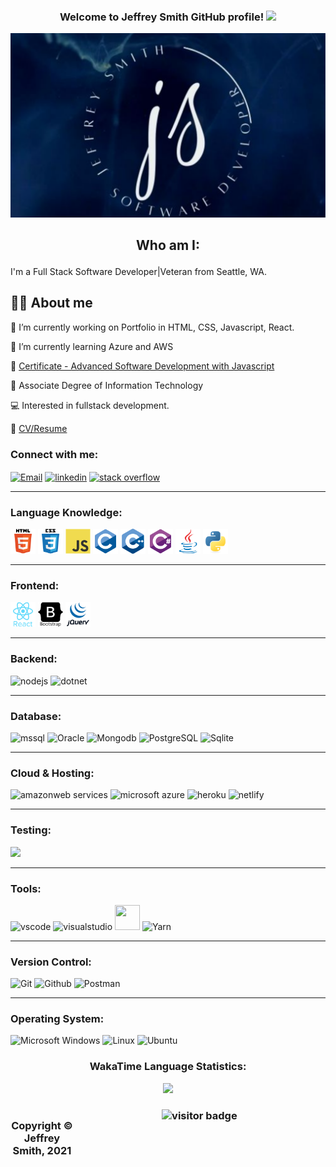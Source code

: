 
<h3 align="center"> Welcome to Jeffrey Smith GitHub profile!
  <img src="https://media.giphy.com/media/hvRJCLFzcasrR4ia7z/giphy.gif" width="28">
</h3>

<img src="https://github.com/Jeffrey-S-Smith/Jeffrey-S-Smith/blob/main/banner%20.png">

## <p align="center"><a> Who am I: <br>

  I'm a Full Stack Software Developer|Veteran from Seattle, WA.
 </a>
</p>

## 👩‍💻 About me

🔭 I’m currently working on Portfolio in HTML, CSS, Javascript, React.

🌱 I’m currently learning Azure and AWS

📜 [Certificate - Advanced Software Development with Javascript](https://drive.google.com/file/d/1-0Ypvm51eRAmndvrcxW6AWw0DVgRN36i/view?usp=sharing)

📄 Associate Degree of Information Technology

💻 Interested in fullstack development.

💼 [CV/Resume](https://drive.google.com/file/d/1NQw8sS4evHQdWrhkWpWveQhwjVcDxUvJ/view?usp=sharing)

<h3 align="left">Connect with me:</h3>
<p align="left">

<a href='mailto:mailjeffrey_s_smith@live.com' target='blank'><img align="center" src='https://as2.ftcdn.net/v2/jpg/02/94/86/83/1000_F_294868366_X8FPsss7F8fsUBDpAUIEjrcY66K3Hgre.jpg' alt='Email' height='30' width='40' /></a>
<a href='https://linkedin.com/in/jeffrey-s-smith' target='blank'><img align="center" src='https://cdn.jsdelivr.net/npm/simple-icons@3.0.1/icons/linkedin.svg' alt='linkedin' height='30' width='40' /></a>
<a href='https://stackoverflow.com/users/16996187' target='blank'><img align="center" src='https://cdn.jsdelivr.net/npm/simple-icons@3.0.1/icons/stackoverflow.svg' alt='stack overflow' height='30' width='40' /></a>
</p>

 
 <hr size="8" color="black">
<h3 align="left">Language Knowledge:</h3>
<p>
<img src="https://raw.githubusercontent.com/devicons/devicon/master/icons/html5/html5-original-wordmark.svg" alt="html5" width="40" height="40"/>
<img src="https://raw.githubusercontent.com/devicons/devicon/master/icons/css3/css3-original-wordmark.svg" alt="css3" width="40" height="40"/>
<img src="https://raw.githubusercontent.com/devicons/devicon/master/icons/javascript/javascript-original.svg" alt="javascript" width="40" height="40"/> 
<img src="https://raw.githubusercontent.com/devicons/devicon/master/icons/c/c-original.svg" alt="c" width="40" height="40"/> 
<img src="https://raw.githubusercontent.com/devicons/devicon/master/icons/cplusplus/cplusplus-original.svg" alt="cplusplus" width="40" height="40"/> 
<img src="https://raw.githubusercontent.com/devicons/devicon/master/icons/csharp/csharp-original.svg" alt="csharp" width="40" height="40"/> 
<img src="https://raw.githubusercontent.com/devicons/devicon/master/icons/java/java-original.svg" alt="java" width="40" height="40"/> 
<img src="https://raw.githubusercontent.com/devicons/devicon/master/icons/python/python-original.svg" alt="python" width="40" height="40"/> 
</p>
 
 <hr size="8" color="black">
<h3 align="left">Frontend:</h3>
<p>
<img src="https://raw.githubusercontent.com/devicons/devicon/master/icons/react/react-original-wordmark.svg" alt="react" width="40" height="40"/>
<img src="https://raw.githubusercontent.com/devicons/devicon/master/icons/bootstrap/bootstrap-plain-wordmark.svg" alt="bootstrap" width="40" height="40"/>
<img src="https://raw.githubusercontent.com/devicons/devicon/2ae2a900d2f041da66e950e4d48052658d850630/icons/jquery/jquery-original-wordmark.svg" alt="jquery" width="40" height="40"/>


<hr size="8" color="black">
<h3 align="left">Backend:</h3>
<p>
<img src="https://www.vectorlogo.zone/logos/nodejs/nodejs-ar21.svg" alt="nodejs">
<img src="https://www.vectorlogo.zone/logos/dotnet/dotnet-ar21.svg" alt="dotnet">

<hr size="8" color="black">
<h3 align="left">Database:</h3>
<p>
<img src="https://www.svgrepo.com/show/303229/microsoft-sql-server-logo.svg" alt="mssql" width="40" height="40"/> 
<img src="https://www.vectorlogo.zone/logos/oracle/oracle-ar21.svg" alt="Oracle">
<img src="https://www.vectorlogo.zone/logos/mongodb/mongodb-ar21.svg" alt="Mongodb">
<img src="https://www.vectorlogo.zone/logos/postgresql/postgresql-ar21.svg" alt="PostgreSQL">
<img src="https://www.vectorlogo.zone/logos/sqlite/sqlite-ar21.svg" alt="Sqlite">
</p>


<hr size="8" color="black">
<h3 align="left">Cloud & Hosting:</h3>
<p>
<img src="https://www.vectorlogo.zone/logos/amazon_aws/amazon_aws-ar21.svg" alt="amazonweb services">
<img src="https://www.vectorlogo.zone/logos/microsoft_azure/microsoft_azure-ar21.svg" alt="microsoft azure">
<img src="https://www.vectorlogo.zone/logos/heroku/heroku-ar21.svg" alt="heroku">
<img src="https://www.vectorlogo.zone/logos/netlify/netlify-ar21.svg" alt="netlify">
</p>

<hr size="8" color="black">
<h3 align="left">Testing:</h3>
<p>
<img src="https://www.vectorlogo.zone/logos/jestjsio/jestjsio-ar21.svg">
</p>

<hr size="8" color="black">
<h3 align="left">Tools:</h3>
<p>
  <img src="https://www.vectorlogo.zone/logos/visualstudio_code/visualstudio_code-ar21.svg" alt="vscode">
  
  <img src="https://cdn.jsdelivr.net/gh/devicons/devicon/icons/visualstudio/visualstudio-plain-wordmark.svg" alt="visualstudio" width="70" height="70"/>
                  
  <img src="https://img.shields.io/badge/Eclipse-2C2255?style=for-the-badge&logo=eclipse&logoColor=white&style=plastic" width="40" height="40"/>
<img src="https://www.vectorlogo.zone/logos/yarnpkg/yarnpkg-ar21.svg" alt="Yarn"> 
  
<hr size="8" color="black">
<h3 align="left">Version Control:</h3>
<p>
<img src="https://www.vectorlogo.zone/logos/git-scm/git-scm-icon.svg" alt="Git">
<img src="https://www.vectorlogo.zone/logos/github/github-ar21.svg" alt="Github">
<img src="https://www.vectorlogo.zone/logos/getpostman/getpostman-icon.svg" alt="Postman">
</p>

<hr size="8" color="black">
<h3 align="left">Operating System:</h3>  

<p>
<img src="https://www.vectorlogo.zone/logos/microsoft/microsoft-ar21.svg" alt="Microsoft Windows">
<img src="https://www.vectorlogo.zone/logos/linux/linux-ar21.svg" alt="Linux">
<img src="https://www.vectorlogo.zone/logos/ubuntu/ubuntu-ar21.svg" alt="Ubuntu">
</p>


<h3 align="center"> WakaTime Language Statistics:</h3>
<p align="center">
 <img src="https://wakatime.com/share/@994800a1-42bb-4b9e-854c-4499917aef1c/e516cba8-73dc-4696-94aa-03425a060721.svg" height="400"/>
</p>

<h3 align="center">
<img src="https://visitor-badge.laobi.icu/badge?page_id=Jeffrey-S-Smith.Jeffrey-S-Smith" alt="visitor badge"/
</h3>

<p style="float:left; width: 20%;">
Copyright © Jeffrey Smith, 2021
</p>
